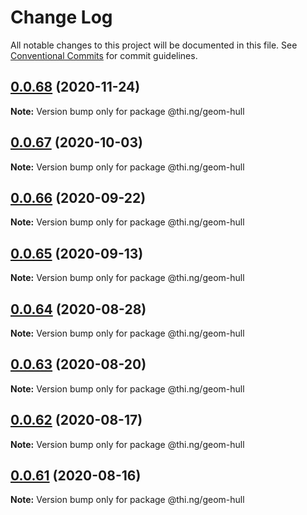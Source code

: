# Change Log

All notable changes to this project will be documented in this file.
See [Conventional Commits](https://conventionalcommits.org) for commit guidelines.

## [0.0.68](https://github.com/thi-ng/umbrella/compare/@thi.ng/geom-hull@0.0.67...@thi.ng/geom-hull@0.0.68) (2020-11-24)

**Note:** Version bump only for package @thi.ng/geom-hull





## [0.0.67](https://github.com/thi-ng/umbrella/compare/@thi.ng/geom-hull@0.0.66...@thi.ng/geom-hull@0.0.67) (2020-10-03)

**Note:** Version bump only for package @thi.ng/geom-hull





## [0.0.66](https://github.com/thi-ng/umbrella/compare/@thi.ng/geom-hull@0.0.65...@thi.ng/geom-hull@0.0.66) (2020-09-22)

**Note:** Version bump only for package @thi.ng/geom-hull





## [0.0.65](https://github.com/thi-ng/umbrella/compare/@thi.ng/geom-hull@0.0.64...@thi.ng/geom-hull@0.0.65) (2020-09-13)

**Note:** Version bump only for package @thi.ng/geom-hull





## [0.0.64](https://github.com/thi-ng/umbrella/compare/@thi.ng/geom-hull@0.0.63...@thi.ng/geom-hull@0.0.64) (2020-08-28)

**Note:** Version bump only for package @thi.ng/geom-hull





## [0.0.63](https://github.com/thi-ng/umbrella/compare/@thi.ng/geom-hull@0.0.62...@thi.ng/geom-hull@0.0.63) (2020-08-20)

**Note:** Version bump only for package @thi.ng/geom-hull





## [0.0.62](https://github.com/thi-ng/umbrella/compare/@thi.ng/geom-hull@0.0.61...@thi.ng/geom-hull@0.0.62) (2020-08-17)

**Note:** Version bump only for package @thi.ng/geom-hull





## [0.0.61](https://github.com/thi-ng/umbrella/compare/@thi.ng/geom-hull@0.0.60...@thi.ng/geom-hull@0.0.61) (2020-08-16)

**Note:** Version bump only for package @thi.ng/geom-hull
